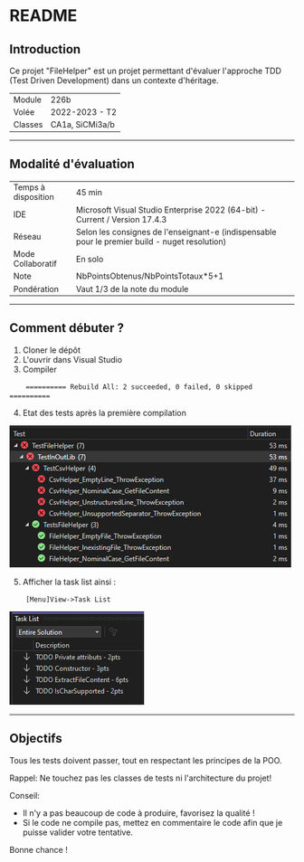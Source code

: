 
# README

## Introduction

Ce projet "FileHelper" est un projet permettant d'évaluer l'approche TDD (Test Driven Development) dans un contexte d'héritage.

|   |   |
|:--|---|
| Module  | 226b  |
| Volée | 2022-2023 - T2  |
| Classes | CA1a, SiCMi3a/b |

---

## Modalité d'évaluation

|   |   |
|:--|---|
| Temps à disposition  | 45 min  |
| IDE | Microsoft Visual Studio Enterprise 2022 (64-bit) - Current / Version 17.4.3  |
| Réseau  | Selon les consignes de l'enseignant-e (indispensable pour le premier build - nuget resolution)  |
| Mode Collaboratif  | En solo  |
| Note | NbPointsObtenus/NbPointsTotaux*5+1|
| Pondération | Vaut 1/3 de la note du module |

---

## Comment débuter ?

1.   Cloner le dépôt
2.   L'ouvrir dans Visual Studio
3.   Compiler
```
	========== Rebuild All: 2 succeeded, 0 failed, 0 skipped ==========
```

4. Etat des tests après la première compilation

![TestsInitialResults](./Img/TestsInitialResults.PNG)

5. Afficher la task list ainsi :

```
	[Menu]View->Task List
```
![TasksList](./Img/TasksList.PNG)

---

## Objectifs

Tous les tests doivent passer, tout en respectant les principes de la POO.

Rappel: Ne touchez pas les classes de tests ni l'architecture du projet!

Conseil:
* Il n'y a pas beaucoup de code à produire, favorisez la qualité !
* Si le code ne compile pas, mettez en commentaire le code afin que je puisse valider votre tentative.

Bonne chance !
